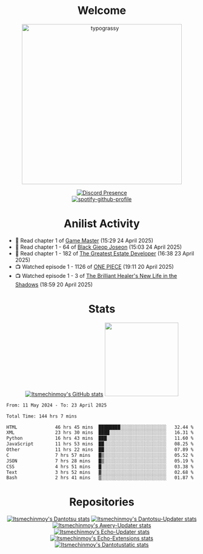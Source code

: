 <div align="center">

# Welcome
<a href="https://github.com/kawarimidoll/typograssy">
    <img alt="typograssy" src="https://typograssy.deno.dev/api?text=%E3%82%88%E3%81%86%E3%81%93%E3%81%9D%E3%81%BF%E3%81%AA%E3%81%95%E3%82%93%20-%20Itsmechinmoy--&&l0=none&l1=82d9d0&l2=027353&l3=038c4c&l4=01402e&bg=none&frame=none&speed=100&comment=" width="421.99">
</a>

[![Discord Presence](https://lanyard.cnrad.dev/api/523539866311720963?theme=dark&bg=Oe1116&animated=false&hideDiscrim=true&borderRadius=30px&hideActivity=whenNotUsed)](https://discord.com/users/523539866311720963)<br>
[![spotify-github-profile](https://spotify-github-profile.kittinanx.com/api/view?uid=31zczwoe3obxakjgkio7anubhkaq&cover_image=true&theme=novatorem&show_offline=true&background_color=121212&interchange=false&bar_color=53b14f&bar_color=ffffff&bar_color_cover=false)](https://spotify-github-profile.vercel.app/api/view?uid=31zczwoe3obxakjgkio7anubhkaq&redirect=true)
</div>

<div align="center">

# Anilist Activity
</div>
<!-- ANILIST_ACTIVITY:start -->

-   📖 Read chapter 1 of [Game Master](https://anilist.co/manga/181511) (15:29 24 April 2025)
-   📖 Read chapter 1 - 64 of [Black Gieop Joseon](https://anilist.co/manga/173633) (15:03 24 April 2025)
-   📖 Read chapter 1 - 182 of [The Greatest Estate Developer](https://anilist.co/manga/140407) (16:38 23 April 2025)
-   📺 Watched episode 1 - 1126 of [ONE PIECE](https://anilist.co/anime/21) (19:11 20 April 2025)
-   📺 Watched episode 1 - 3 of [The Brilliant Healer's New Life in the Shadows](https://anilist.co/anime/175872) (18:59 20 April 2025)

<!-- ANILIST_ACTIVITY:end -->
<div align="center">
    
# Stats
[![Itsmechinmoy's GitHub stats](https://github-readme-stats.vercel.app/api?username=itsmechinmoy&show_icons=true&theme=algolia)](https://github.com/anuraghazra/github-readme-stats)
<img src="https://github-readme-stackoverflow.vercel.app/?userID=25004176&theme=dark" height="194"/>
</div>
<!--START_SECTION:waka-->

```txt
From: 11 May 2024 - To: 23 April 2025

Total Time: 144 hrs 7 mins

HTML              46 hrs 45 mins  ████████░░░░░░░░░░░░░░░░░   32.44 %
XML               23 hrs 30 mins  ████░░░░░░░░░░░░░░░░░░░░░   16.31 %
Python            16 hrs 43 mins  ███░░░░░░░░░░░░░░░░░░░░░░   11.60 %
JavaScript        11 hrs 53 mins  ██░░░░░░░░░░░░░░░░░░░░░░░   08.25 %
Other             11 hrs 22 mins  ██░░░░░░░░░░░░░░░░░░░░░░░   07.89 %
C                 7 hrs 57 mins   █▒░░░░░░░░░░░░░░░░░░░░░░░   05.52 %
JSON              7 hrs 28 mins   █▒░░░░░░░░░░░░░░░░░░░░░░░   05.19 %
CSS               4 hrs 51 mins   █░░░░░░░░░░░░░░░░░░░░░░░░   03.38 %
Text              3 hrs 52 mins   ▓░░░░░░░░░░░░░░░░░░░░░░░░   02.68 %
Bash              2 hrs 41 mins   ▒░░░░░░░░░░░░░░░░░░░░░░░░   01.87 %
```

<!--END_SECTION:waka-->
<div align="center">

# Repositories
[![Itsmechinmoy's Dantotsu stats](https://github-readme-stats.vercel.app/api/pin/?username=itsmechinmoy&repo=dantotsu&show_icons=true&theme=algolia&description_lines_count=1)](https://github.com/itsmechinmoy/dantotsu)
[![Itsmechinmoy's Dantotsu-Updater stats](https://github-readme-stats.vercel.app/api/pin/?username=itsmechinmoy&repo=dantotsu-updater&show_icons=true&theme=algolia&description_lines_count=1)](https://github.com/itsmechinmoy/dantotsu-updater)
[![Itsmechinmoy's Awery-Updater stats](https://github-readme-stats.vercel.app/api/pin/?username=itsmechinmoy&repo=awery-updater&show_icons=true&theme=algolia&description_lines_count=1)](https://github.com/itsmechinmoy/awery-updater)
[![Itsmechinmoy's Echo-Updater stats](https://github-readme-stats.vercel.app/api/pin/?username=itsmechinmoy&repo=echo-updater&show_icons=true&theme=algolia&description_lines_count=1)](https://github.com/itsmechinmoy/echo-updater)
[![Itsmechinmoy's Echo-Extensions stats](https://github-readme-stats.vercel.app/api/pin/?username=itsmechinmoy&repo=echo-extensions&show_icons=true&theme=algolia&description_lines_count=1)](https://github.com/itsmechinmoy/echo-extensions)
[![Itsmechinmoy's Dantotustatic stats](https://github-readme-stats.vercel.app/api/pin/?username=itsmechinmoy&repo=dantotustatic&show_icons=true&theme=algolia&description_lines_count=1)](https://github.com/itsmechinmoy/dantotustatic)
</div>
